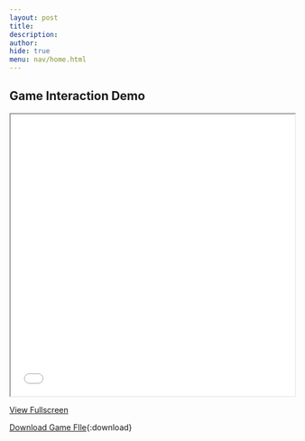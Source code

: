 ```yaml
---
layout: post 
title: 
description: 
author: 
hide: true
menu: nav/home.html
---
```


## Game Interaction Demo

<iframe src="./file:///C:/Users/spenc/Downloads/Jesus%20Pi/Optimized-HDRP-vHTML.html" width="100%" height="500px"></iframe>

[View Fullscreen](./file:///C:/Users/spenc/Downloads/Jesus%20Pi/Optimized-HDRP-vHTML.html)

[Download Game FIle](./file:///C:/Users/spenc/Downloads/Jesus%20Pi/Optimized-HDRP-vHTML.html){:download}